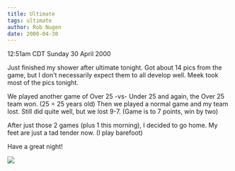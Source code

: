 ```yaml
---
title: Ultimate
tags: ultimate
author: Rob Nugen
date: 2000-04-30
---
```


<title></title>
<p class=date>12:51am CDT Sunday 30 April 2000</p>

<p>Just finished my shower after ultimate tonight.  Got about 14 pics
from the game, but I don't necessarily expect them to all develop
well.  Meek took most of the pics tonight.

<p>We played another game of Over 25 -vs- Under 25 and again, the Over
25 team won.  (25 = 25 years old) Then we played a normal game and my
team lost.  Still did quite well, but we lost 9-7.  (Game is to 7
points, win by two)

<p>After just those 2 games (plus 1 this morning), I decided to go
home.  My feet are just a tad tender now.  (I play barefoot)

<p>Have a great night!

<p><img src='/images/rob/wL-ROB.gif'>

